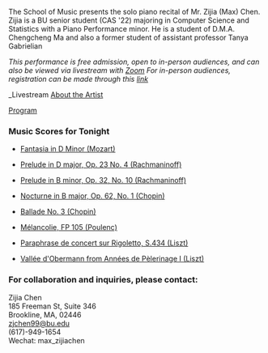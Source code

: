 The School of Music presents the solo piano recital of Mr. Zijia (Max) Chen. Zijia is a BU senior student (CAS '22) majoring in Computer Science and Statistics with a Piano Performance minor. He is a student of D.M.A. Chengcheng Ma and also a former student of assistant professor Tanya Gabrielian

_This performance is free admission, open to in-person audiences, and can also be viewed via livestream with [Zoom](https://us06web.zoom.us/j/7620808128?pwd=QWhuUW1XVHlDci9vZnF4SFJDWkVtQT09)_ 
_For in-person audiences, registration can be made through this [link](https://forms.gle/sEDub4SnDPU4GruK8)_

_Livestream 
[About the Artist](/web_doc/music_resume.pdf)

[Program](/web_doc/recital_program.pdf)

### Music Scores for Tonight

-  [Fantasia in D Minor (Mozart)](/web_doc/Mozart_Fantasie_d_minor.pdf)

-  [Prelude in D major, Op. 23 No. 4 (Rachmaninoff)](/web_doc/Rach_Prelude_23_04.pdf)

-  [Prelude in B minor, Op. 32, No. 10 (Rachmaninoff)](/web_doc/Rach_Prelude_32_10.pdf)

-  [Nocturne in B major, Op. 62, No. 1 (Chopin)](/web_doc/Chopin_Nocturne_Op62_no1.pdf)

-  [Ballade No. 3 (Chopin)](/web_doc/Chopin_Ballade_3.pdf)

-  [Mélancolie, FP 105 (Poulenc)](/web_doc/Poulenc_Melancolie.pdf)

-  [Paraphrase de concert sur Rigoletto, S.434 (Liszt)](/web_doc/Regoletto_Liszt.pdf)

-  [Vallée d'Obermann from Années de Pèlerinage I (Liszt)](/web_doc/Liszt_Obermann_Valley.pdf)


### For collaboration and inquiries, please contact:
Zijia Chen <br> 
185 Freeman St, Suite 346 <br> 
Brookline, MA, 02446 <br>
zjchen99@bu.edu <br>
(617)-949-1654 <br>
Wechat: max_zijiachen



